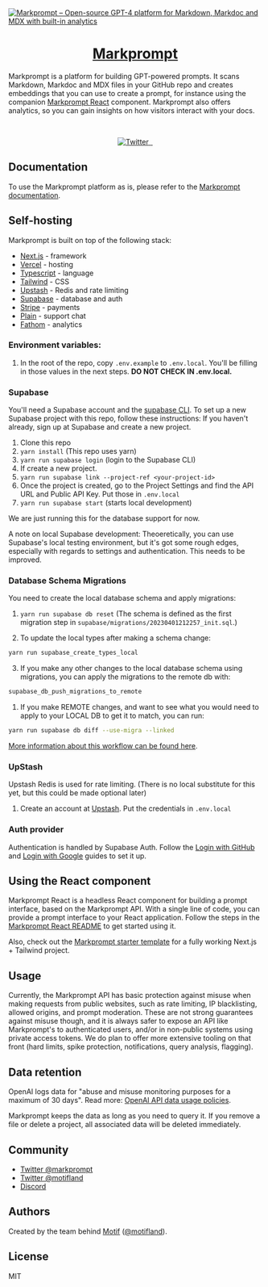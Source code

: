 <a href="https://markprompt.com">
  <img alt="Markprompt – Open-source GPT-4 platform for Markdown, Markdoc and MDX with built-in analytics" src="https://user-images.githubusercontent.com/504893/227404383-62737a47-72ab-4426-b7b3-83db5b836ebb.png">
  <h1 align="center">Markprompt</h1>
</a>

Markprompt is a platform for building GPT-powered prompts. It scans Markdown, Markdoc and MDX files in your GitHub repo and creates embeddings that you can use to create a prompt, for instance using the companion [Markprompt React](https://github.com/motifland/markprompt/blob/main/packages/markprompt-react/README.md) component. Markprompt also offers analytics, so you can gain insights on how visitors interact with your docs.

<br />

<p align="center">
  <a href="https://twitter.com/markprompt">
    <img src="https://img.shields.io/twitter/follow/markprompt?style=flat&label=%40markprompt&logo=twitter&color=0bf&logoColor=fff" alt="Twitter" />
  </a>
  <a aria-label="NPM version" href="https://www.npmjs.com/package/markprompt">
    <img alt="" src="https://badgen.net/npm/v/markprompt">
  </a>
  <a aria-label="License" href="https://github.com/motifland/markprompt/blob/main/LICENSE">
    <img alt="" src="https://badgen.net/npm/license/markprompt">
  </a>
</p>

## Documentation

To use the Markprompt platform as is, please refer to the [Markprompt documentation](https://markprompt.com/docs).

## Self-hosting

Markprompt is built on top of the following stack:

- [Next.js](https://nextjs.org/) - framework
- [Vercel](https://vercel.com/) - hosting
- [Typescript](https://www.typescriptlang.org/) - language
- [Tailwind](https://tailwindcss.com/) - CSS
- [Upstash](https://upstash.com/) - Redis and rate limiting
- [Supabase](https://planetscale.com/) - database and auth
- [Stripe](https://stripe.com/) - payments
- [Plain](https://plain.com/) - support chat
- [Fathom](https://usefathom.com/) - analytics

### Environment variables:

1. In the root of the repo, copy `.env.example` to `.env.local`. You'll be filling in those values in the next steps. **DO NOT CHECK IN .env.local.**

### Supabase

You'll need a Supabase account and the [supabase CLI](https://supabase.com/docs/guides/cli). 
To set up a new Supabase project with this repo, follow these instructions:
If you haven't already, sign up at Supabase and create a new project.

1. Clone this repo
2. `yarn install` (This repo uses yarn)
3. `yarn run supabase login` (login to the Supabase CLI)
4. If create a new project.
5. `yarn run supabase link --project-ref <your-project-id>`
6. Once the project is created, go to the Project Settings and find the API URL and Public API Key. Put those in `.env.local`
7. `yarn run supabase start` (starts local development)

We are just running this for the database support for now.

A note on local Supabase development: Theoeretically, you can use Supabase's local testing environment, but it's got some rough edges, especially with regards to settings and authentication. This needs to be improved.

### Database Schema Migrations

You need to create the local database schema and apply migrations:
1. `yarn run supabase db reset`
(The schema is defined as the first migration step in `supabase/migrations/20230401212257_init.sql`.)

2. To update the local types after making a schema change:
```sh
yarn run supabase_create_types_local
```

3. If you make any other changes to the local database schema using migrations, you can apply the migrations to the remote db with:
```sh
supabase_db_push_migrations_to_remote
```

1. If you make REMOTE changes, and want to see what you would need to apply to your LOCAL DB to get it to match, you can run:
```sh
yarn run supabase db diff --use-migra --linked
```

[More information about this workflow can be found here](https://github.com/orgs/supabase/discussions/6366).

### UpStash

Upstash Redis is used for rate limiting. (There is no local substitute for this yet, but this could be made optional later)
1. Create an account at [Upstash](https://upstash.com/).
Put the credentials in `.env.local`

### Auth provider

Authentication is handled by Supabase Auth. Follow the [Login with GitHub](https://supabase.com/docs/guides/auth/social-login/auth-github) and [Login with Google](https://supabase.com/docs/guides/auth/social-login/auth-google) guides to set it up.

## Using the React component

Markprompt React is a headless React component for building a prompt interface, based on the Markprompt API. With a single line of code, you can provide a prompt interface to your React application. Follow the steps in the [Markprompt React README](https://github.com/motifland/markprompt/blob/main/packages/markprompt-react/README.md) to get started using it.

Also, check out the [Markprompt starter template](https://github.com/motifland/markprompt-starter-template) for a fully working Next.js + Tailwind project.

## Usage

Currently, the Markprompt API has basic protection against misuse when making requests from public websites, such as rate limiting, IP blacklisting, allowed origins, and prompt moderation. These are not strong guarantees against misuse though, and it is always safer to expose an API like Markprompt's to authenticated users, and/or in non-public systems using private access tokens. We do plan to offer more extensive tooling on that front (hard limits, spike protection, notifications, query analysis, flagging).

## Data retention

OpenAI logs data for "abuse and misuse monitoring purposes for a maximum of 30 days". Read more: [OpenAI API data usage policies](https://openai.com/policies/api-data-usage-policies).

Markprompt keeps the data as long as you need to query it. If you remove a file or delete a project, all associated data will be deleted immediately.

## Community

- [Twitter @markprompt](https://twitter.com/markprompt)
- [Twitter @motifland](https://twitter.com/motifland)
- [Discord](https://discord.gg/MBMh4apz6X)

## Authors

Created by the team behind [Motif](https://motif.land)
([@motifland](https://twitter.com/motifland)).

## License

MIT
